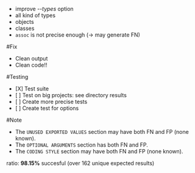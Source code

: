 - improve *--types* option
- all kind of types
- objects
- classes
- `assoc` is not precise enough (-> may generate FN)

#Fix
- Clean output
- Clean code!!


#Testing
- \[X\] Test suite
- \[ \] Test on big projects: see directory results
- \[ \] Create more precise tests
- \[ \] Create test for options


#Note
- The `UNUSED EXPORTED VALUES` section may have both FN and FP (none known).
- The `OPTIONAL ARGUMENTS` section has both FN and FP.
- The `CODING STYLE` section may have both FN and FP (none known).

ratio: **98.15%** succesful (over 162 unique expected results)
